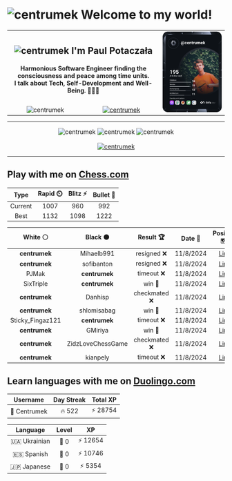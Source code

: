 <h1>
  <img
    src="https://emojis.slackmojis.com/emojis/images/1531849430/4246/blob-sunglasses.gif"
    width="30"
    alt="centrumek"
  />
  Welcome to my world!
</h1>

<table>
  <tbody>
    <tr>
      <td align="center" width="70%" colspan="2">
        <h2>
          <img
            src="https://raw.githubusercontent.com/MartinHeinz/MartinHeinz/master/wave.gif"
            width="30px"
            alt="centrumek"
          />
          I'm Paul Potaczała
        </h2>
        <h4>
          Harmonious Software Engineer finding the consciousness and peace among time units.
          <br/>
          I talk about Tech, Self-Development and Well-Being. 🌿🧘🚀
        </h4>
      </td>
      <td width="30%" rowspan="2">
        <a href="https://app.daily.dev/centrumek">
          <img
            src="./devcard.svg"
            alt="centrumek"
          />
        </a>
      </td>
    </tr>
    <tr align="center">
      <td>
        <img
          src="https://komarev.com/ghpvc/?username=centrumek&label=visitors&color=0e75b6&style=flat"
          alt="centrumek"
        >
      </td>
      <td>
        <a href="https://stackoverflow.com/users/14496012/centrumek">
          <img
            src="https://stackoverflow.com/users/flair/14496012.png?theme=dark"
            alt="centrumek"
          >
        </a>
      </td>
    </tr>
  </tbody>
</table>

---
<div align="center">
  <img 
    src="https://github-readme-stats.vercel.app/api?username=centrumek&show_icons=true&count_private=true&theme=dark&hide_border=true&hide=issues,contribs&bg_color=00000000"
    alt="centrumek"
  />
  <img
    src="https://github-readme-stats.vercel.app/api/top-langs/?username=centrumek&layout=compact&hide_border=true&theme=dark&bg_color=00000000&langs_count=6&exclude_repo=air-statistic-app"
    alt="centrumek"
  />
  <img 
    src="https://github-readme-streak-stats.herokuapp.com?user=centrumek&theme=dark&hide_border=true&background=FFFFFF00"
    alt="centrumek"
  />
  <br/>
  <br/>
  <a href="https://www.buymeacoffee.com/centrumek">
    <img
      src="https://cdn.buymeacoffee.com/buttons/v2/default-orange.png"
      height="50"
      width="210"
      alt="centrumek"
    />
  </a>
</div>

---

## Play with me on [Chess.com](https://www.chess.com/member/centrumek)

<div align="center">
<!--START_SECTION:chessStats-->
<!-- Automatically generated with https://github.com/Balastrong/chess-stats-action -->

| Type | Rapid ⏲️ | Blitz ⚡ | Bullet 🔫 |
|:---:|:---:|:---:|:---:|
| Current | 1007 | 960 | 992 |
| Best | 1132 | 1098 | 1222 |

| White ⚪ | Black ⚫ | Result 🏆 | Date 📅 | Position 🗺️ | Type 🕕 |
|:---:|:---:|:---:|:---:|:---:|:---:|
| **centrumek** | Mihaelb991 | resigned ❌ | 11/8/2024 | <a href="http://www.ee.unb.ca/cgi-bin/tervo/fen.pl?select=r2r2k1/1p3ppp/p1p5/4N3/2P1q3/6P1/4K2P/8 w - -">Link</a> | Bullet |
| **centrumek** | sofibanton | resigned ❌ | 11/8/2024 | <a href="http://www.ee.unb.ca/cgi-bin/tervo/fen.pl?select=r1b1k2r/pp1pnppp/5q2/2p1p3/2P1P3/PPNP4/2n1NPPP/4KB1R w Kkq -">Link</a> | Bullet |
| PJMak | **centrumek** | timeout ❌ | 11/8/2024 | <a href="http://www.ee.unb.ca/cgi-bin/tervo/fen.pl?select=6k1/8/6Q1/p1pP4/2Pb4/1P5P/P5PK/4r3 b - -">Link</a> | Bullet |
| SixTriple | **centrumek** | win 🥇 | 11/8/2024 | <a href="http://www.ee.unb.ca/cgi-bin/tervo/fen.pl?select=Q7/8/1k6/8/7p/6p1/R5PK/8 w - -">Link</a> | Bullet |
| **centrumek** | Danhisp | checkmated ❌ | 11/8/2024 | <a href="http://www.ee.unb.ca/cgi-bin/tervo/fen.pl?select=r3k2r/2p1P1p1/p5P1/Ppp1P3/8/1P1P4/3q4/1K1q4 w kq -">Link</a> | Bullet |
| **centrumek** | shlomisabag | win 🥇 | 11/8/2024 | <a href="http://www.ee.unb.ca/cgi-bin/tervo/fen.pl?select=8/p3r2p/6p1/PP6/5k2/7P/2R4K/8 b - -">Link</a> | Bullet |
| Sticky_Fingaz121 | **centrumek** | timeout ❌ | 11/8/2024 | <a href="http://www.ee.unb.ca/cgi-bin/tervo/fen.pl?select=8/1Rk5/K1p1b3/2P1Pp1p/p4PpP/P5P1/8/8 b - -">Link</a> | Bullet |
| **centrumek** | GMiriya | win 🥇 | 11/8/2024 | <a href="http://www.ee.unb.ca/cgi-bin/tervo/fen.pl?select=6k1/1P3b1p/R4p2/4p2P/3p4/K7/P3r3/8 b - -">Link</a> | Bullet |
| **centrumek** | ZidzLoveChessGame | checkmated ❌ | 11/8/2024 | <a href="http://www.ee.unb.ca/cgi-bin/tervo/fen.pl?select=Q5bk/5p2/1p4np/1Pp1p3/2PpP3/3P3q/8/6RK w - -">Link</a> | Bullet |
| **centrumek** | kianpely | timeout ❌ | 11/8/2024 | <a href="http://www.ee.unb.ca/cgi-bin/tervo/fen.pl?select=2k5/4K3/1q3p2/4p2n/4P3/8/8/8 w - -">Link</a> | Bullet |

<!--END_SECTION:chessStats-->
</div>

## Learn languages with me on [Duolingo.com](https://www.duolingo.com/profile/Centrumek)

<div align="center">
<!--START_SECTION:duolingoStats-->
<!-- Automatically generated with https://github.com/centrumek/duolingo-readme-stats-->

| Username | Day Streak | Total XP |
|:---:|:---:|:---:|
| 👤 Centrumek | 🔥 522 | ⚡ 28754 |

| Language | Level | XP |
|:---:|:---:|:---:|
| 🇺🇦 Ukrainian | 👑 0 | ⚡ 12654 |
| 🇪🇸 Spanish | 👑 0 | ⚡ 10746 |
| 🇯🇵 Japanese | 👑 0 | ⚡ 5354 |

<!--END_SECTION:duolingoStats-->
</div>
<!--
**centrumek/centrumek** is a ✨ _special_ ✨ repository because its `README.md` (this file) appears on your GitHub profile.

Here are some ideas to get you started:

- 🔭 I’m currently working on ...
- 🌱 I’m currently learning ...
- 👯 I’m looking to collaborate on ...
- 🤔 I’m looking for help with ...
- 💬 Ask me about ...
- 📫 How to reach me: ...
- 😄 Pronouns: ...
- ⚡ Fun fact: ...
-->
